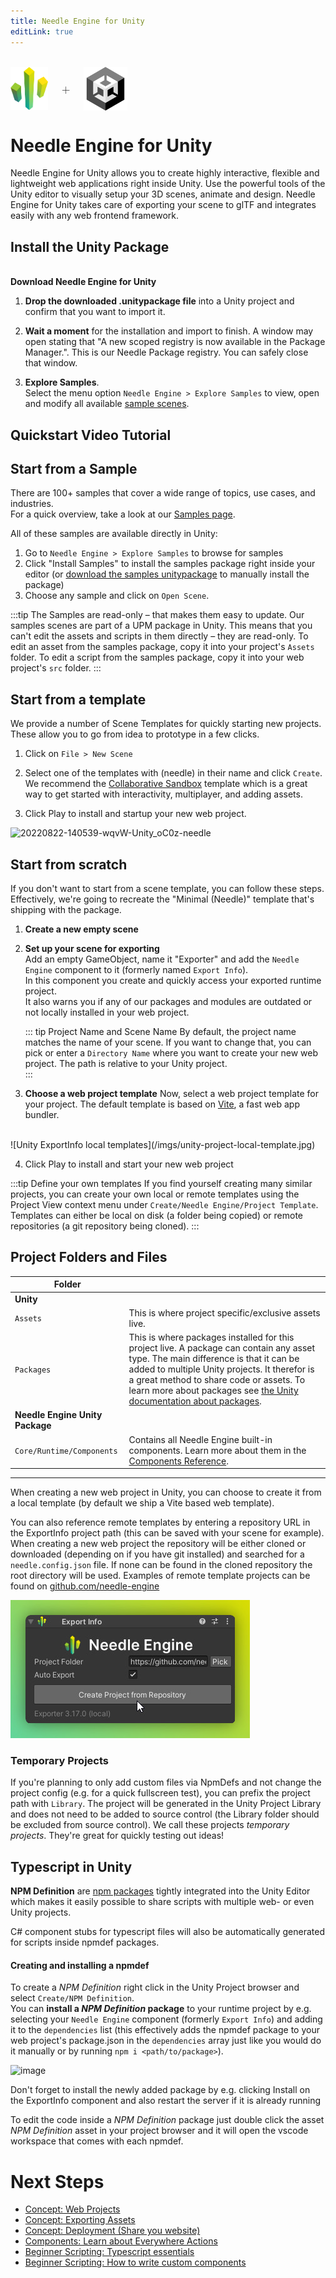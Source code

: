```yaml
---
title: Needle Engine for Unity
editLink: true
---
```

<br/>
<div class="centered" style="display: flex;
    align-items: center;
    gap: 20px;
    font-size: 2em;
    font-weight: 100;">
    <img src="/logo.png" style="max-height:70px;" title="Needle Logo" alt="Needle Logo"/> +
  <img src="/imgs/unity-logo.webp" style="max-height:70px;" />
</div>

# Needle Engine for Unity

Needle Engine for Unity allows you to create highly interactive, flexible and lightweight web applications right inside Unity. Use the powerful tools of the Unity editor to visually setup your 3D scenes, animate and design. Needle Engine for Unity takes care of exporting your scene to glTF and integrates easily with any web frontend framework.


## Install the Unity Package


<NoDownloadYet>
  <br/>
  <needle-button 
    event_goal="download_unity" 
    event_position="getting_started" 
    large 
    href="https://engine.needle.tools/downloads/unity?utm_source=needle_docs&utm_content=getting_started"
    same_tab
    next_url="/docs/unity/"
    >
    <strong>Download Needle Engine for Unity</strong>
  </needle-button> 
</NoDownloadYet>

<!-- [Mirror](https://package-installer.glitch.me/v1/installer/needle/com.needle.engine-exporter?registry=https://packages.needle.tools&scope=com.needle&scope=org.khronos)    -->

1. **Drop the downloaded .unitypackage file** into a Unity project and confirm that you want to import it.

2. **Wait a moment** for the installation and import to finish. A window may open stating that "A new scoped registry is now available in the Package Manager.". This is our Needle Package registry. You can safely close that window.  
3. **Explore Samples**.  
  Select the menu option `Needle Engine > Explore Samples` to view, open and modify all available [sample scenes](https://engine.needle.tools/samples).  

## Quickstart Video Tutorial

<video-embed src="https://www.youtube.com/watch?v=3dB-d1Jo_Mk" limit_height />

## Start from a Sample

There are 100+ samples that cover a wide range of topics, use cases, and industries.  
For a quick overview, take a look at our [Samples page](https://engine.needle.tools/samples/). 

All of these samples are available directly in Unity:
1. Go to `Needle Engine > Explore Samples` to browse for samples
2. Click "Install Samples" to install the samples package right inside your editor (or [download the samples unitypackage](http://engine.needle.tools/downloads/unity/samples) to manually install the package)
3. Choose any sample and click on `Open Scene`. 

:::tip The Samples are read-only – that makes them easy to update.
Our samples scenes are part of a UPM package in Unity. This means that you can't edit the assets and scripts in them directly – they are read-only. To edit an asset from the samples package, copy it into your project's `Assets` folder. To edit a script from the samples package, copy it into your web project's `src` folder.
::: 

## Start from a template

We provide a number of Scene Templates for quickly starting new projects.  
These allow you to go from idea to prototype in a few clicks.  

1. Click on `File > New Scene`

2. Select one of the templates with (needle) in their name and click `Create`.   
   We recommend the [Collaborative Sandbox](https://engine.needle.tools/samples/collaborative-sandbox) template which is a great way to get started with interactivity, multiplayer, and adding assets.  
3. Click Play to install and startup your new web project.

![20220822-140539-wqvW-Unity_oC0z-needle](https://user-images.githubusercontent.com/2693840/185917275-a147cd90-d515-4086-950d-78358185b1ef.png)


## Start from scratch

If you don't want to start from a scene template, you can follow these steps.  
Effectively, we're going to recreate the "Minimal (Needle)" template that's shipping with the package.  

1. **Create a new empty scene**  

2. **Set up your scene for exporting**   
  Add an empty GameObject, name it "Exporter" and add the `Needle Engine` component to it (formerly named `Export Info`).  
  In this component you create and quickly access your exported runtime project.  
  It also warns you if any of our packages and modules are outdated or not locally installed in your web project.  

    ::: tip Project Name and Scene Name
    By default, the project name matches the name of your scene. If you want to change that, you can pick or enter a ``Directory Name`` where you want to create your new web project. The path is relative to your Unity project.  
    :::
 
3. **Choose a web project template**
  Now, select a web project template for your project. The default template is based on [Vite](https://vitejs.dev/), a fast web app bundler.  
  <br/>
    ![Unity ExportInfo local templates](/imgs/unity-project-local-template.jpg)


4. Click Play to install and start your new web project


:::tip Define your own templates
If you find yourself creating many similar projects, you can create your own local or remote templates using the Project View context menu under `Create/Needle Engine/Project Template`. Templates can either be local on disk (a folder being copied) or remote repositories (a git repository being cloned).
:::

## Project Folders and Files


| Folder | |
| --- | --- |
| **Unity** | |
| `Assets` | This is where project specific/exclusive assets live. |
| `Packages` | This is where packages installed for this project live. A package can contain any asset type. The main difference is that it can be added to multiple Unity projects. It therefor is a great method to share code or assets. To learn more about packages see [the Unity documentation about packages](https://docs.unity3d.com/Manual/PackagesList.html).
| **Needle Engine Unity Package** | |
| ``Core/Runtime/Components`` | Contains all Needle Engine built-in components. Learn more about them in the [Components Reference](./../component-reference.md). |

-----

When creating a new web project in Unity, you can choose to create it from a local template (by default we ship a Vite based web template). 

You can also reference remote templates by entering a repository URL in the ExportInfo project path (this can be saved with your scene for example). When creating a new web project the repository will be either cloned or downloaded (depending on if you have git installed) and searched for a `needle.config.json` file. If none can be found in the cloned repository the root directory will be used. Examples of remote template projects can be found on [github.com/needle-engine](https://github.com/needle-engine)

![Unity ExportInfo local templates](/imgs/unity-project-remote-template.jpg)

### Temporary Projects

If you're planning to only add custom files via NpmDefs and not change the project config (e.g. for a quick fullscreen test), you can prefix the project path with `Library`. The project will be generated in the Unity Project Library and does not need to be added to source control (the Library folder should be excluded from source control). We call these projects _temporary projects_. They're great for quickly testing out ideas!


## Typescript in Unity

**NPM Definition** are [npm packages](https://docs.npmjs.com/about-packages-and-modules) tightly integrated into the Unity Editor which makes it easily possible to share scripts with multiple web- or even Unity projects.    

C# component stubs for typescript files will also be automatically generated for scripts inside npmdef packages.

#### Creating and installing a npmdef
To create a *NPM Definition* right click in the Unity Project browser and select ``Create/NPM Definition``.   
You can **install a *NPM Definition* package** to your runtime project by e.g. selecting your ``Needle Engine`` component (formerly ``Export Info``) and adding it to the ``dependencies`` list (this effectively adds the npmdef package to your web project's package.json in the `dependencies` array just like you would do it manually or by running `npm i <path/to/package>`).

![image](https://user-images.githubusercontent.com/5083203/170374130-d0e32516-a1d4-4903-97c2-7ec9fa0b17d4.png)

Don't forget to install the newly added package by e.g. clicking Install on the ExportInfo component and also restart the server if it is already running

To edit the code inside a *NPM Definition* package just double click the asset *NPM Definition* asset in your project browser and it will open the vscode workspace that comes with each npmdef.


# Next Steps

- [Concept: Web Projects](../project-structure.md)
- [Concept: Exporting Assets](../export.md)
- [Concept: Deployment (Share you website)](../deployment.md)
- [Components: Learn about Everywhere Actions](../everywhere-actions.md)
- [Beginner Scripting: Typescript essentials](../getting-started/typescript-essentials.md)
- [Beginner Scripting: How to write custom components](../scripting.md)

